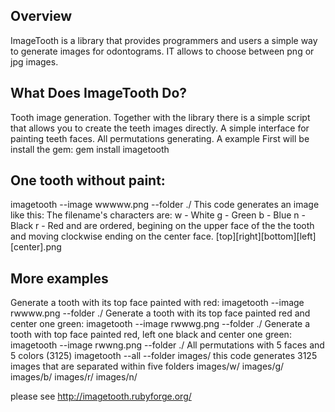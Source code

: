 
Overview
--------

ImageTooth is a library that provides programmers and users a simple way to generate images for odontograms. IT allows to choose between png or jpg images.

What Does ImageTooth Do?
------------------------

Tooth image generation.
Together with the library there is a simple script that allows you to create the teeth images directly.
A simple interface for painting teeth faces.
All permutations generating.
A example
First will be install the gem:
gem install imagetooth

One tooth without paint:
------------------------
imagetooth  --image wwwww.png --folder ./
This code generates an image like this:
The filename's characters are:
w - White
g - Green
b - Blue
n - Black
r - Red
and are ordered, begining on the upper face of the the tooth and moving clockwise ending on the center face.
[top][right][bottom][left][center].png

More examples
-------------

Generate a tooth with its top face painted with red:
imagetooth  --image rwwww.png --folder ./
Generate a tooth with its top face painted red and center one green:
imagetooth  --image rwwwg.png --folder ./
Generate a tooth with top face painted red, left one black and center one green:
imagetooth  --image rwwng.png --folder ./
All permutations with 5 faces and 5 colors (3125)
imagetooth --all  --folder images/
this code generates 3125 images that are separated within five folders images/w/ images/g/ images/b/ images/r/ images/n/

please see http://imagetooth.rubyforge.org/
